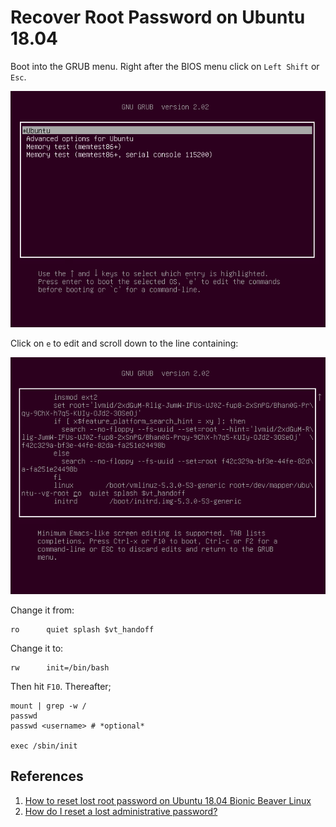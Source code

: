 # Recover Root Password on Ubuntu 18.04

Boot into the GRUB menu. Right after the BIOS menu click on `Left Shift` or `Esc`.

![GNU GRUB](../images/gnu-grub.png)

Click on `e` to edit and scroll down to the line containing:

![Edit GRUB](../images/edit-grub.png)

Change it from:

```
ro      quiet splash $vt_handoff
```

Change it to:

```
rw      init=/bin/bash
```

Then hit `F10`. Thereafter;

```
mount | grep -w /
passwd
passwd <username> # *optional*

exec /sbin/init
```

## References

1. [How to reset lost root password on Ubuntu 18.04 Bionic Beaver Linux](https://linuxconfig.org/how-to-reset-lost-root-password-on-ubuntu-18-04-bionic-beaver-linux)
1. [How do I reset a lost administrative password?](https://askubuntu.com/questions/24006/how-do-i-reset-a-lost-administrative-password)
